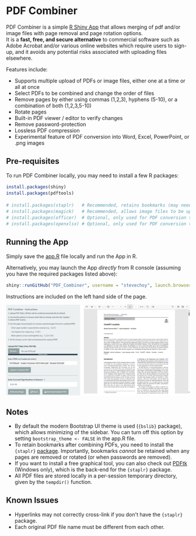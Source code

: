 # PDF Combiner

PDF Combiner is a simple <a href="https://lagom.shinyapps.io/PDF_Combiner/" target="_blank">R Shiny App</a> that allows merging of pdf and/or image files with page removal and page rotation options.  
It is a **fast, free, and secure alternative** to commercial software such as Adobe Acrobat and/or various online websites which require users to sign-up, and it avoids any potential risks associated with uploading files elsewhere.    

Features include:  
- Supports multiple upload of PDFs or image files, either one at a time or all at once  
- Select PDFs to be combined and change the order of files  
- Remove pages by either using commas (1,2,3), hyphens (5-10), or a combination of both (1,2,3,5-10)  
- Rotate pages  
- Built-in PDF viewer / editor to verify changes  
- Remove password-protection  
- Lossless PDF compression  
- Experimental feature of PDF conversion into Word, Excel, PowerPoint, or .png images  

## Pre-requisites

To run PDF Combiner locally, you may need to install a few R packages:

``` r
install.packages(shiny)
install.packages(pdftools)

# install.packages(staplr)   # Recommended, retains bookmarks (may need separate Java installation)
# install.packages(magick)   # Recommended, allows image files to be uploaded
# install.packages(officer)  # Optional, only used for PDF conversion to Word / Powerpoint
# install.packages(openxlsx) # Optional, only used for PDF conversion to Excel
```

## Running the App

Simply save the <a href="https://github.com/stevechoy/PDF_Combiner/blob/main/app.R" target="_blank">app.R</a> file locally and run the App in R.  

Alternatively, you may launch the App *directly* from R console (assuming you have the required packages listed above):

``` r
shiny::runGitHub("PDF_Combiner", username = "stevechoy", launch.browser = TRUE)
```
Instructions are included on the left hand side of the page.

![](example2.png)

## Notes

- By default the modern Bootstrap UI theme is used (`{bslib}` package), which allows minimizing of the sidebar. You can turn off this option by setting `bootstrap_theme <- FALSE` in the app.R file.  
- To retain bookmarks after combining PDFs, you need to install the `{staplr}` <a href="https://github.com/pridiltal/staplr/" target="_blank">package</a>. Importantly, bookmarks *cannot* be retained when any pages are removed or rotated (or when passwords are removed).  
- If you want to install a free graphical tool, you can also check out <a href="https://www.pdflabs.com/tools/pdftk-the-pdf-toolkit/" target="_blank">PDFtk</a> (Windows only), which is the back-end for the `{staplr}` package.  
- All PDF files are stored locally in a per-session temporary directory, given by the `tempdir()` function.  

## Known Issues

- Hyperlinks may not correctly cross-link if you don't have the `{staplr}` package.  
- Each original PDF file name must be different from each other.  
